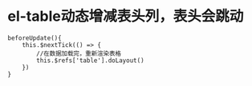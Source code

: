 # el-table动态增减表头列，表头会跳动

```vue
beforeUpdate(){
    this.$nextTick(() => {
        //在数据加载完，重新渲染表格
        this.$refs['table'].doLayout()
    })
}
```
